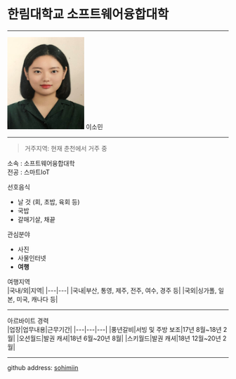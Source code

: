 # 한림대학교 소프트웨어융합대학
---
<img src=소민사진.png height=210 width=175>
이소민

---

>거주지역: 현재 춘천에서 거주 중

소속 : 소프트웨어융합대학   
전공 : 스마트IoT

선호음식   
* 날 것 (회, 초밥, 육회 등)
* 국밥
* 갈매기살, 채끝

관심분야   
* 사진
* 사물인터넷
* **여행**

여행지역   
|국내/외|지역|
|---|---|
|국내|부산, 통영, 제주, 전주, 여수, 경주 등|
|국외|싱가폴, 일본, 미국, 캐나다 등|




--------------------

아르바이트 경력   
|업장|업무내용|근무기간|
|---|---|---|
|풍년갈비|서빙 및 주방 보조|17년 8월~18년 2월|
|오션월드|발권 캐셔|18년 6월~20년 8월|
|스키월드|발권 캐셔|18년 12월~20년 2월|

--------------------




github address: [sohimiin][github]

[github]:http://github.com/sohimiin


